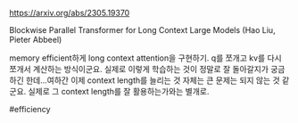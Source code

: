 https://arxiv.org/abs/2305.19370

Blockwise Parallel Transformer for Long Context Large Models (Hao Liu, Pieter Abbeel)

memory efficient하게 long context attention을 구현하기. q를 쪼개고 kv를 다시 쪼개서 계산하는 방식이군요. 실제로 이렇게 학습하는 것이 정말로 잘 돌아갈지가 궁금하긴 한데...여하간 이제 context length를 늘리는 것 자체는 큰 문제는 되지 않는 것 같군요. 실제로 그 context length를 잘 활용하는가와는 별개로.

#efficiency 